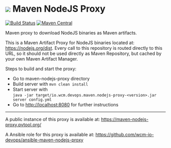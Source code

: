 <img src="http://wcm.io/images/favicon-16@2x.png"/> Maven NodeJS Proxy
======
[![Build Status](https://travis-ci.com/wcm-io-devops/maven-nodejs-proxy.png?branch=develop)](https://travis-ci.com/wcm-io-devops/maven-nodejs-proxy)
[![Maven Central](https://maven-badges.herokuapp.com/maven-central/io.wcm.devops.maven/io.wcm.devops.maven.nodejs-proxy/badge.svg)](https://maven-badges.herokuapp.com/maven-central/io.wcm.devops.maven/io.wcm.devops.maven.nodejs-proxy)

Maven proxy to download NodeJS binaries as Maven artifacts.

This is a Maven Artifact Proxy for NodeJS binaries located at: https://nodejs.org/dist. Every call to this repository is routed directly to this URL, so it should not be used directly as Maven Repository, but cached by your own Maven Artifact Manager.

Steps to build and start the proxy:

- Go to maven-nodejs-proxy directory
- Build server with `mvn clean install`
- Start server with<br/>
`java -jar target/io.wcm.devops.maven.nodejs-proxy-<version>.jar server config.yml`
- Go to [http://localhost:8080](http://localhost:8080) for further instructions

---

A public instance of this proxy is available at: https://maven-nodejs-proxy.pvtool.org/

A Ansible role for this proxy is available at:
https://github.com/wcm-io-devops/ansible-maven-nodejs-proxy
